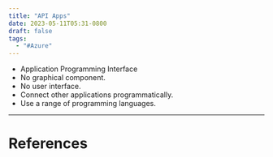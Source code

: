 ```yaml
---
title: "API Apps"
date: 2023-05-11T05:31-0800
draft: false
tags: 
  - "#Azure"
---
```


- Application Programming Interface
- No graphical component.
- No user interface.
- Connect other applications programmatically.
- Use a range of programming languages.

---
# References
